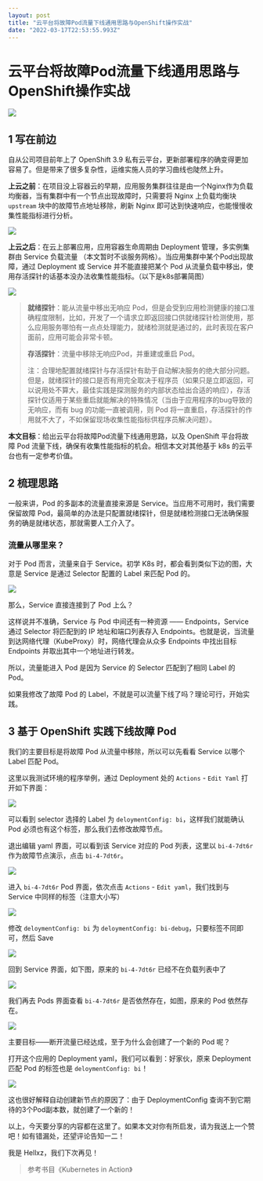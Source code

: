 ```yaml
---
layout: post
title: "云平台将故障Pod流量下线通用思路与OpenShift操作实战"
date: "2022-03-17T22:53:55.993Z"
---
```

云平台将故障Pod流量下线通用思路与OpenShift操作实战
===============================

![](https://img2022.cnblogs.com/blog/1149398/202203/1149398-20220317200041831-775279558.png)

1 写在前边
------

自从公司项目前年上了 OpenShift 3.9 私有云平台，更新部署程序的确变得更加容易了。但是带来了很多复杂性，运维实施人员的学习曲线也陡然上升。

**上云之前**：在项目没上容器云的早期，应用服务集群往往是由一个Nginx作为负载均衡器，当有集群中有一个节点出现故障时，只需要将 Nginx 上负载均衡块 `upstream` 块中的故障节点地址移除，刷新 Nginx 即可达到快速响应，也能慢慢收集性能指标进行分析。

![](https://img2022.cnblogs.com/blog/1149398/202203/1149398-20220317175811271-1743162389.png)

**上云之后**：在云上部署应用，应用容器生命周期由 Deployment 管理，多实例集群由 Service 负载流量 （本文暂时不谈服务网格）。当应用集群中某个Pod出现故障，通过 Deployment 或 Service 并不能直接把某个 Pod 从流量负载中移出，使用存活探针的话基本没办法收集性能指标。（以下是k8s部署简图）

![](https://img2022.cnblogs.com/blog/1149398/202203/1149398-20220317181354510-1723598142.png)

> **就绪探针**：能从流量中移出无响应 Pod，但是会受到应用检测健康的接口准确程度限制，比如，开发了一个请求立即返回接口供就绪探针检测使用，那么应用服务哪怕有一点点处理能力，就绪检测就是通过的，此时表现在客户面前，应用可能会非常卡顿。
> 
> **存活探针**：流量中移除无响应Pod，并重建或重启 Pod。
> 
> 注：合理地配置就绪探针与存活探针有助于自动解决服务的绝大部分问题。但是，就绪探针的接口是否有用完全取决于程序员（如果只是立即返回，可以说用处不算大，最佳实践是探测服务的内部状态给出合适的响应），存活探针仅适用于某些重启就能解决的特殊情况（当由于应用程序的bug导致的无响应，而有 bug 的功能一直被调用，则 Pod 将一直重启，存活探针的作用就不大了，不如保留现场收集性能指标供程序员解决问题）。

**本文目标**：给出云平台将故障Pod流量下线通用思路，以及 OpenShift 平台将故障 Pod 流量下线，确保有收集性能指标的机会。相信本文对其他基于 k8s 的云平台也有一定参考价值。

2 梳理思路
------

一般来讲，Pod 的多副本的流量直接来源是 Service。当应用不可用时，我们需要保留故障 Pod，最简单的办法是只配置就绪探针，但是就绪检测接口无法确保服务的确是就绪状态，那就需要人工介入了。

### 流量从哪里来？

对于 Pod 而言，流量来自于 Service。初学 K8s 时，都会看到类似下边的图，大意是 Service 是通过 Selector 配置的 Label 来匹配 Pod 的。

![](https://img2022.cnblogs.com/blog/1149398/202203/1149398-20220317182733009-819743323.png)

那么，Service 直接连接到了 Pod 上么？

这样说并不准确，Service 与 Pod 中间还有一种资源 —— Endpoints，Service 通过 Selector 将匹配到的 IP 地址和端口列表存入 Endpoints。也就是说，当流量到达网络代理（KubeProxy）时，网络代理会从众多 Endpoints 中找出目标 Endpoints 并取出其中一个地址进行转发。

所以，流量能进入 Pod 是因为 Service 的 Selector 匹配到了相同 Label 的 Pod。

如果我修改了故障 Pod 的 Label，不就是可以流量下线了吗？理论可行，开始实践。

3 基于 OpenShift 实践下线故障 Pod
-------------------------

我们的主要目标是将故障 Pod 从流量中移除，所以可以先看看 Service 以哪个 Label 匹配 Pod。

这里以我测试环境的程序举例，通过 Deployment 处的 `Actions` - `Edit Yaml` 打开如下界面：

![](https://img2022.cnblogs.com/blog/1149398/202203/1149398-20220317193152950-1593254100.png)

可以看到 selector 选择的 Label 为 `deloymentConfig: bi`，这样我们就能确认 Pod 必须也有这个标签，那么我们去修改故障节点。

退出编辑 yaml 界面，可以看到该 Service 对应的 Pod 列表，这里以 `bi-4-7dt6r` 作为故障节点演示，点击 `bi-4-7dt6r`。

![](https://img2022.cnblogs.com/blog/1149398/202203/1149398-20220317193452434-729656530.png)

进入 `bi-4-7dt6r` Pod 界面，依次点击 `Actions` - `Edit yaml`，我们找到与 Service 中同样的标签（注意大小写）

![](https://img2022.cnblogs.com/blog/1149398/202203/1149398-20220317193655910-1565018529.png)

修改 `deloymentConfig: bi` 为 `deloymentConfig: bi-debug`，只要标签不同即可，然后 Save

![](https://img2022.cnblogs.com/blog/1149398/202203/1149398-20220317194037022-1968704426.png)

回到 Service 界面，如下图，原来的 `bi-4-7dt6r` 已经不在负载列表中了

![](https://img2022.cnblogs.com/blog/1149398/202203/1149398-20220317194256605-272742540.png)

我们再去 Pods 界面查看 `bi-4-7dt6r` 是否依然存在，如图，原来的 Pod 依然存在。

![](https://img2022.cnblogs.com/blog/1149398/202203/1149398-20220317194639152-192514436.png)

主要目标——断开流量已经达成，至于为什么会创建了一个新的 Pod 呢？

打开这个应用的 Deployment yaml，我们可以看到：好家伙，原来 Deployment 匹配 Pod 的标签也是 `deloymentConfig: bi`！

![](https://img2022.cnblogs.com/blog/1149398/202203/1149398-20220317192654901-1251681710.png)

这也很好解释自动创建新节点的原因了：由于 DeploymentConfig 查询不到它期待的3个Pod副本数，就创建了一个新的！

以上，今天要分享的内容都在这里了。如果本文对你有所启发，请为我送上一个赞吧！如有错漏处，还望评论告知一二！

我是 Hellxz，我们下次再见！

> 参考书目《Kubernetes in Action》